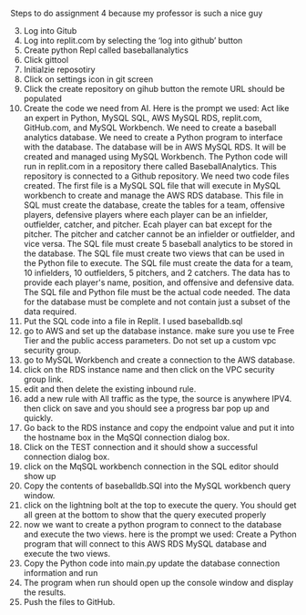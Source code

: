 Steps to do assignment 4 because my professor is such a nice guy

3)	Log into Gitub
4)	Log into replit.com by selecting the ‘log into github’ button
5)	Create python Repl called baseballanalytics
6)	Click gittool
7)	Initialzie reposotiry
8)	Click on settings icon in git screen
9)	Click the create repository on gihub button the remote URL should be populated
10)	Create the code we need from AI. Here is the prompt we used:
Act like an expert in Python, MySQL SQL, AWS MySQL RDS, replit.com, GitHub.com, and MySQL Workbench. We need to create a baseball analytics database. We need to create a Python program to interface with the database. The database will be in AWS MySQL RDS. It will be created and managed using MySQL Workbench. The Python code will run in replit.com in a repository there called BaseballAnalytics. This repository is connected to a Github repository. We need two code files created. The first file is a MySQL SQL file that will execute in MySQL workbench to create and manage the AWS RDS database. This file in SQL must create the database, create the tables for a team, offensive players, defensive players where each player can be an infielder, outfielder, catcher, and pitcher. Ecah player can bat except for the pitcher. The pitcher and catcher cannot be an infielder or outfielder, and vice versa. The SQL file must create 5 baseball analytics to be stored in the database. The SQL file must create two views that can be used in the Python file to execute. The SQL file must create the data for a team, 10 infielders, 10 outfielders, 5 pitchers, and 2 catchers. The data has to provide each player's name, position, and offensive and defensive data. The SQL file and Python file must be the actual code needed. The data for the database must be complete and not contain just a subset of the data required.
9) Put the SQL code into a file in Replit. I used baseballdb.sql
10) go to AWS and set up the database instance. make sure you use te Free Tier and the public access parameters. Do not set up a custom vpc security group.
11) go to MySQL Workbench and create a connection to the AWS database. 
12)	click on the RDS instance name and then click on the VPC security group link.
13) edit and then delete the existing inbound rule.
14) add a new rule with All traffic as the type, the source is anywhere IPV4. then click on save and you should see a progress bar pop up and quickly.
15) Go back to the RDS instance and copy the endpoint value and put it into the hostname box in the MqSQl connection dialog box.
16) Click on the TEST connection and it should show a successful connection dialog box.
17) click on the MqSQL workbench connection in the SQL editor should show up
18) Copy the contents of baseballdb.SQl into the MySQL workbench query window.
19) click on the lightning bolt at the top to execute the query. You should get all green at the bottom to show that the query executed properly
20) now we want to create a python program to connect to the database and execute the two views. here is the prompt we used:
    Create a Python program that will connect to this AWS RDS MySQL database and execute the two views.
21) Copy the Python code into main.py update the database connection information and run
22) The program when run should open up the console window and display the results.
23) Push the files to GitHub. 
